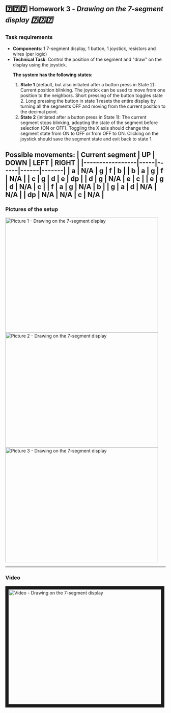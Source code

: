 ## :seven::seven::seven: Homework 3 - <i> Drawing on the 7-segment display :seven::seven::seven: </i>
  
  ### Task requirements
  
<ul>
  <li><b>Components</b>: 1 7-segment display, 1 button, 1 joystick, resistors and wires (per logic)</li>
  <li><b>Technical Task</b>: Control the position of the segment and "draw" on the display using the joystick.
  
  **The system has the following states:**
  1. **State 1** (default, but also initiated after a button press in State 2):
  Current position blinking. The joystick can be used to move from one position to the neighbors. Short pressing of the button toggles state 2. Long pressing the button in state 1 resets the entire display by turning all the segments OFF and moving from the current position to the decimal point.
2. **State 2** (initiated after a button press in State 1):
The current segment stops blinking, adopting the state of the segment before selection (ON or OFF). Toggling the X axis should change the segment state from ON to OFF or from OFF to ON. Clicking on the joystick should save the segment state and exit back to state 1.
  </li>
</ul> 

<b>Possible movements</b>:
| Current segment | UP  | DOWN | LEFT | RIGHT |
|-----------------|-----|------|------|-------|
| a               | N/A | g    | f    | b     |
| b               | a   | g    | f    | N/A   |
| c               | g   | d    | e    | dp    |
| d               | g   | N/A  | e    | c     |
| e               | g   | d    | N/A  | c     |
| f               | a   | g    | N/A  | b     |
| g               | a   | d    | N/A  | N/A   |
| dp              | N/A | N/A  | c    | N/A   |
  ---

  ### Pictures of the setup
  
  <img src ="https://i.imgur.com/cXHN0bn.jpg" alt="Picture 1 - Drawing on the 7-segment display" style="width: 480px; height: 360px;"/>
  <img src ="https://i.imgur.com/VBTUKkL.jpg" alt="Picture 2 - Drawing on the 7-segment display" style="width: 480px; height: 360px;"/>
  <img src ="https://i.imgur.com/ZzNt7pO.jpg" alt="Picture 3 - Drawing on the 7-segment display" style="width: 480px; height: 360px;"/>
 
  ---
  ### Video
  <a href="https://www.youtube.com/watch?v=Fd4zxVryrGY&list=LL&index=1&ab_channel=AlinaVoiculescu" target="_blank"><img src="http://img.youtube.com/vi/Fd4zxVryrGY/0.jpg" alt="Video - Drawing on the 7-segment display" width="480" height="360" border="10"></a>